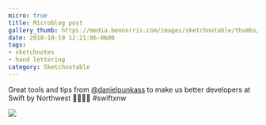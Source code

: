 ```yaml
---
micro: true
title: Microblog post
gallery_thumb: https://media.bennorris.com/images/sketchnotable/thumbs/swift-by-northwest-2018-sketchnotes-04.jpg
date: 2018-10-19 12:21:06-0600
tags:
- sketchnotes
- hand lettering
category: Sketchnotable
---
```


Great tools and tips from [@danielpunkass](https://micro.blog/danielpunkass) to make us better developers at Swift by Northwest 🤯📱✍🏼 #swiftxnw

<img src="https://media.bennorris.com/images/sketchnotable/swift-by-northwest-2018/swift-by-northwest-2018-sketchnotes-04.jpg" />